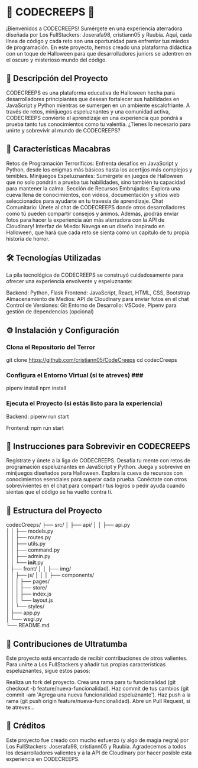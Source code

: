 # 🎃 CODECREEPS 👻 #

¡Bienvenidos a CODECREEPS! Sumérgete en una experiencia aterradora diseñada por Los FullStackers: Joserafa98, cristiann05 y Ruubia. Aquí, cada línea de código y cada reto son una oportunidad para enfrentar tus miedos de programación. En este proyecto, hemos creado una plataforma didáctica con un toque de Halloween para que desarrolladores juniors se adentren en el oscuro y misterioso mundo del código.

## 📜 Descripción del Proyecto ##

CODECREEPS es una plataforma educativa de Halloween hecha para desarrolladores principiantes que desean fortalecer sus habilidades en JavaScript y Python mientras se sumergen en un ambiente escalofriante. A través de retos, minijuegos espeluznantes y una comunidad activa, CODECREEPS convierte el aprendizaje en una experiencia que pondrá a prueba tanto tus conocimientos como tu valentía. ¿Tienes lo necesario para unirte y sobrevivir al mundo de CODECREEPS?

## 👻 Características Macabras ##
Retos de Programación Terroríficos: Enfrenta desafíos en JavaScript y Python, desde los enigmas más básicos hasta los acertijos más complejos y temibles.
Minijuegos Espeluznantes: Sumérgete en juegos de Halloween que no solo pondrán a prueba tus habilidades, sino también tu capacidad para mantener la calma.
Sección de Recursos Embrujados: Explora una cueva llena de conocimientos, con videos, documentación y sitios web seleccionados para ayudarte en tu travesía de aprendizaje.
Chat Comunitario: Únete al chat de CODECREEPS donde otros desarrolladores como tú pueden compartir consejos y ánimos. Además, ¡podrás enviar fotos para hacer la experiencia aún más aterradora con la API de Cloudinary!
Interfaz de Miedo: Navega en un diseño inspirado en Halloween, que hará que cada reto se sienta como un capítulo de tu propia historia de horror.

## 🛠️ Tecnologías Utilizadas ##
La pila tecnológica de CODECREEPS se construyó cuidadosamente para ofrecer una experiencia envolvente y espeluznante:

Backend: Python, Flask
Frontend: JavaScript, React, HTML, CSS, Bootstrap
Almacenamiento de Medios: API de Cloudinary para enviar fotos en el chat
Control de Versiones: Git
Entorno de Desarrollo: VSCode, Pipenv para gestión de dependencias (opcional)

## ⚙️ Instalación y Configuración ##
### Clona el Repositorio del Terror ###

git clone https://github.com/cristiann05/CodeCreeps
cd codecCreeps

### Configura el Entorno Virtual (si te atreves) ###

pipenv install
npm install

### Ejecuta el Proyecto (si estás listo para la experiencia) ###

Backend:
pipenv run start

Frontend:
npm run start

## 🚀 Instrucciones para Sobrevivir en CODECREEPS ##
Regístrate y únete a la liga de CODECREEPS.
Desafía tu mente con retos de programación espeluznantes en JavaScript y Python.
Juega y sobrevive en minijuegos diseñados para Halloween.
Explora la cueva de recursos con conocimientos esenciales para superar cada prueba.
Conéctate con otros sobrevivientes en el chat para compartir tus logros o pedir ayuda cuando sientas que el código se ha vuelto contra ti.

## 📂 Estructura del Proyecto ##

codecCreeps/
├── src/
│   ├── api/
│   │   ├── api.py           
│   │   ├── models.py         
│   │   ├── routes.py         
│   │   ├── utils.py          
│   │   ├── command.py        
│   │   ├── admin.py          
│   │   └── __init__.py       
│   ├── front/
│   │   ├── img/              
│   │   ├── js/
│   │   │   ├── components/   
│   │   │   ├── pages/        
│   │   │   ├── store/        
│   │   │   ├── index.js      
│   │   │   └── layout.js     
│   │   └── styles/           
│   ├── app.py                
│   └── wsgi.py               
└── README.md                


## 🤝 Contribuciones de Ultratumba ##
Este proyecto está encantado de recibir contribuciones de otros valientes. Para unirte a Los FullStackers y añadir tus propias características espeluznantes, sigue estos pasos:

Realiza un fork del proyecto.
Crea una rama para tu funcionalidad (git checkout -b feature/nueva-funcionalidad).
Haz commit de tus cambios (git commit -am 'Agrega una nueva funcionalidad espeluznante').
Haz push a la rama (git push origin feature/nueva-funcionalidad).
Abre un Pull Request, si te atreves…

## 🎃 Créditos ##
Este proyecto fue creado con mucho esfuerzo (y algo de magia negra) por Los FullStackers: Joserafa98, cristiann05 y Ruubia. Agradecemos a todos los desarrolladores valientes y a la API de Cloudinary por hacer posible esta experiencia en CODECREEPS.
